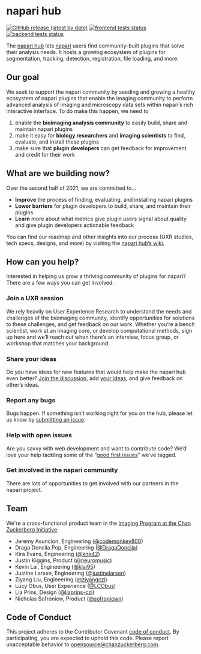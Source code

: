 # napari hub

[![GitHub release (latest by date)](https://img.shields.io/github/v/release/chanzuckerberg/napari-hub)](https://github.com/chanzuckerberg/napari-hub/releases/latest)
[![frontend tests status](https://github.com/chanzuckerberg/napari-hub/actions/workflows/frontend-tests.yml/badge.svg)](https://github.com/chanzuckerberg/napari-hub/actions/workflows/frontend-tests.yml?query=branch%3Amain)
[![backend tests status](https://github.com/chanzuckerberg/napari-hub/actions/workflows/backend-tests.yml/badge.svg)](https://github.com/chanzuckerberg/napari-hub/actions/workflows/backend-tests.yml?query=branch%3Amain)


The [napari hub](https://www.napari-hub.org) lets [napari](https://napari.org) users find community-built plugins that solve their analysis needs.  It hosts a growing ecosystem of plugins for segmentation, tracking, detection, registration, file loading, and more.

## Our goal

We seek to support the napari community by seeding and growing a healthy ecosystem of napari plugins that enable the imaging community to perform advanced analysis of imaging and microscopy data sets within napari’s rich interactive interface. To do make this happen, we need to

1. enable the **bioimaging analysis community** to easily build, share and maintain napari plugins
2. make it easy for **biology researchers** and **imaging scientists** to find, evaluate, and install these plugins
3. make sure that **plugin developers** can get feedback for improvement and credit for their work

## **What are we building now?**

Over the second half of 2021, we are committed to...

* **Improve** the process of finding, evaluating, and installing napari plugins
* **Lower barriers** for plugin developers to build, share, and maintain their plugins
* **Learn** more about what metrics give plugin users signal about quality and give plugin developers actionable feedback

You can find our roadmap and other insights into our process (UXR studies, tech specs, designs, and more) by visiting the [napari hub’s wiki.](https://github.com/chanzuckerberg/napari-hub/wiki)

## How can you help?

Interested in helping us grow a thriving community of plugins for napari? There are a few ways you can get involved.

### Join a UXR session

We rely heavily on User Experience Research to understand the needs and challenges of the bioimaging community, identify opportunities for solutions to these challenges, and get feedback on our work. Whether you’re a bench scientist, work at an imaging core, or develop computational methods, sign up here and we’ll reach out when there’s an interview, focus group, or workshop that matches your background.

### Share your ideas

Do you have ideas for new features that would help make the napari hub even better? [Join the discussion](https://github.com/chanzuckerberg/napari-hub/discussions), add [your ideas](https://github.com/chanzuckerberg/napari-hub/discussions/categories/ideas), and give feedback on other’s ideas.

### Report any bugs

Bugs happen. If something isn’t working right for you on the hub, please let us know by [submitting an issue](https://github.com/chanzuckerberg/napari-hub/issues).

### Help with open issues

Are you savvy with web development and want to contribute code? We’d love your help tackling some of the “[good first issues](https://github.com/chanzuckerberg/napari-hub/contribute)” we’ve tagged.


### Get involved in the napari community

There are lots of opportunities to get involved with our partners in the napari project.  

## Team

We're a cross-functional product team in the [Imaging Program at the Chan Zuckerberg Initiative](https://chanzuckerberg.com/science/programs-resources/imaging/).

- Jeremy Asuncion, Engineering ([@codemonkey800](https://github.com/codemonkey800))
- Draga Doncila Pop, Engineering ([@DragaDoncila](https://github.com/DragaDoncila))
- Kira Evans, Engineering ([@kne42](https://github.com/kne42))
- Justin Kiggins, Product ([@neuromusic](https://github.com/neuromusic))
- Kevin Lai, Engineering ([@klai95](ttps://github.com/klai95))
- Justine Larsen, Engineering ([@justinelarsen](https://github.com/justinelarsen))
- Ziyang Liu, Engineering ([@ziyangczi](https://github.com/ziyangczi))
- Lucy Obus, User Experience ([@LCObus](https://github.com/LCObus))
- Lia Prins, Design ([@liaprins-czi](https://github.com/liaprins-czi))
- Nicholas Sofroniew, Product ([@sofroniewn](https://github.com/sofroniewn))

## Code of Conduct

This project adheres to the Contributor Covenant [code of conduct](https://github.com/chanzuckerberg/.github/blob/master/CODE_OF_CONDUCT.md). By participating, you are expected to uphold this code. Please report unacceptable behavior to [opensource@chanzuckerberg.com](mailto:opensource@chanzuckerberg.com).
